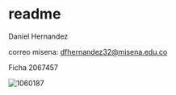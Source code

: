 # readme

Daniel Hernandez 

correo misena: dfhernandez32@misena.edu.co

Ficha 2067457

![1060187](https://user-images.githubusercontent.com/64228617/80897244-79988380-8cbc-11ea-90ec-705a98af63b0.jpg)
